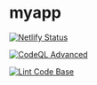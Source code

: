 # myapp

[![Netlify Status](https://api.netlify.com/api/v1/badges/d6d29389-fbb5-49f0-acfd-abf241fae854/deploy-status)](https://app.netlify.com/sites/engins/deploys)

[![CodeQL Advanced](https://github.com/engin1984/myapp/actions/workflows/codeql.yml/badge.svg)](https://github.com/engin1984/myapp/actions/workflows/codeql.yml)

[![Lint Code Base](https://github.com/engin1984/myapp/actions/workflows/super-linter.yml/badge.svg)](https://github.com/engin1984/myapp/actions/workflows/super-linter.yml)

